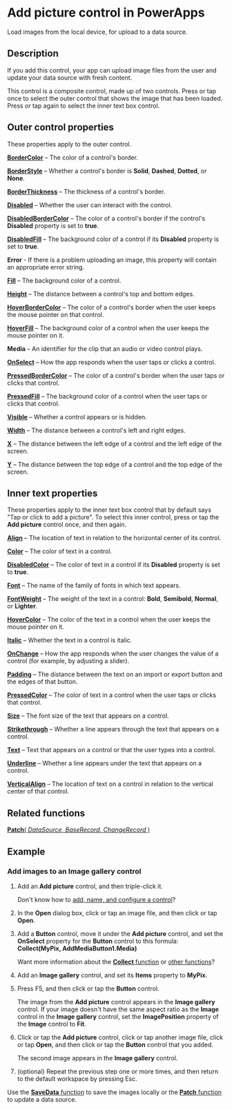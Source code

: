 <properties
    pageTitle="Add picture control: reference | Microsoft PowerApps"
    description="Information, including properties and examples, about the Add picture control"
    services=""
    suite="powerapps"
    documentationCenter="na"
    authors="aftowen"
    manager="erikre"
    editor=""
    tags=""/>

<tags
   ms.service="powerapps"
   ms.devlang="na"
   ms.topic="article"
   ms.tgt_pltfrm="na"
   ms.workload="na"
   ms.date="03/10/2016"
   ms.author="anneta"/>

# Add picture control in PowerApps #
Load images from the local device, for upload to a data source.

## Description ##
If you add this control, your app can upload image files from the user and update your data source with fresh content.

This control is a composite control, made up of two controls.  Press or tap once to select the outer control that shows the image that has been loaded.  Press or tap again to select the inner text box control.

## Outer control properties ##

These properties apply to the outer control. 

**[BorderColor](../properties/properties-color-border.md)** – The color of a control's border.

**[BorderStyle](../properties/properties-color-border.md)** – Whether a control's border is **Solid**, **Dashed**, **Dotted**, or **None**.

**[BorderThickness](../properties/properties-color-border.md)** – The thickness of a control's border.

**[Disabled](../properties/properties-core.md)** – Whether the user can interact with the control.

**[DisabledBorderColor](../properties/properties-color-border.md)** – The color of a control's border if the control's **Disabled** property is set to **true**.

**[DisabledFill](../properties/properties-color-border.md)** – The background color of a control if its **Disabled** property is set to **true**.

**Error** - If there is a problem uploading an image, this property will contain an appropriate error string.

**[Fill](../properties/properties-color-border.md)** – The background color of a control.

**[Height](../properties/properties-size-location.md)** – The distance between a control's top and bottom edges.

**[HoverBorderColor](../properties/properties-color-border.md)** – The color of a control's border when the user keeps the mouse pointer on that control.

**[HoverFill](../properties/properties-color-border.md)** – The background color of a control when the user keeps the mouse pointer on it.

**Media** – An identifier for the clip that an audio or video control plays.

**[OnSelect](../properties/properties-core.md)** – How the app responds when the user taps or clicks a control.

**[PressedBorderColor](../properties/properties-color-border.md)** – The color of a control's border when the user taps or clicks that control.

**[PressedFill](../properties/properties-color-border.md)** – The background color of a control when the user taps or clicks that control.

**[Visible](../properties/properties-core.md)** – Whether a control appears or is hidden.

**[Width](../properties/properties-size-location.md)** – The distance between a control's left and right edges.

**[X](../properties/properties-size-location.md)** – The distance between the left edge of a control and the left edge of the screen.

**[Y](../properties/properties-size-location.md)** – The distance between the top edge of a control and the top edge of the screen.

## Inner text properties ##

These properties apply to the inner text box control that by default says "Tap or click to add a picture".  To select this inner control, press or tap the **Add picture** control once, and then again.

**[Align](../properties/properties-text.md)** – The location of text in relation to the horizontal center of its control.

**[Color](../properties/properties-color-border.md)** – The color of text in a control.

**[DisabledColor](../properties/properties-color-border.md)** – The color of text in a control if its **Disabled** property is set to **true**.

**[Font](../properties/properties-text.md)** – The name of the family of fonts in which text appears.

**[FontWeight](../properties/properties-text.md)** – The weight of the text in a control: **Bold**, **Semibold**, **Normal**, or **Lighter**.

**[HoverColor](../properties/properties-color-border.md)** – The color of the text in a control when the user keeps the mouse pointer on it.

**[Italic](../properties/properties-text.md)** – Whether the text in a control is italic.

**[OnChange](../properties/properties-core.md)** – How the app responds when the user changes the value of a control (for example, by adjusting a slider).

**[Padding](../properties/properties-size-location.md)** – The distance between the text on an import or export button and the edges of that button.

**[PressedColor](../properties/properties-color-border.md)** – The color of text in a control when the user taps or clicks that control.

**[Size](../properties/properties-text.md)** – The font size of the text that appears on a control.

**[Strikethrough](../properties/properties-text.md)** – Whether a line appears through the text that appears on a control.

**[Text](../properties/properties-core.md)** – Text that appears on a control or that the user types into a control.

**[Underline](../properties/properties-text.md)** – Whether a line appears under the text that appears on a control.

**[VerticalAlign](../properties/properties-text.md)** – The location of text on a control in relation to the vertical center of that control.

## Related functions ##

[**Patch**( *DataSource*, *BaseRecord*, *ChangeRecord* )](../functions/function-patch.md)

## Example ##
### Add images to an Image gallery control ###
1. Add an **Add picture** control, and then triple-click it.

	Don't know how to [add, name, and configure a control](../add-configure-controls.md)?

1. In the **Open** dialog box, click or tap an image file, and then click or tap **Open**.

1. Add a **Button** control, move it under the **Add picture** control, and set the **OnSelect** property for the **Button** control to this formula:<br>
**Collect(MyPix, AddMediaButton1.Media)**

	Want more information about the [**Collect** function](function-clear-collect-clearcollect.md) or [other functions](../formula-reference.md)?

1. Add an **Image gallery** control, and set its **Items** property to **MyPix**.

1. Press F5, and then click or tap the **Button** control.

	The image from the **Add picture** control appears in the **Image gallery** control. If your image doesn't have the same aspect ratio as the **Image** control in the **Image gallery** control, set the **ImagePosition** property of the **Image** control to **Fit**.

1. Click or tap the **Add picture** control, click or tap another image file, click or tap **Open**, and then click or tap the **Button** control that you added.

	The second image appears in the **Image gallery** control.

1. (optional) Repeat the previous step one or more times, and then return to the default workspace by pressing Esc.

Use the [**SaveData** function](function-savedata-loaddata.md) to save the images locally or the [**Patch** function](function-patch.md) to update a data source.
